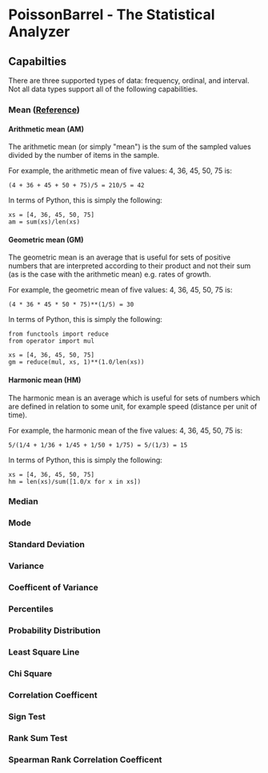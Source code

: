 # PoissonBarrel - The Statistical Analyzer

## Capabilties
There are three supported types of data: frequency, ordinal, and interval. Not
all data types support all of the following capabilities.

### Mean ([Reference](https://en.wikipedia.org/wiki/Mean))
#### Arithmetic mean (AM)
The arithmetic mean (or simply "mean") is the sum of the sampled values divided
by the number of items in the sample.

For example, the arithmetic mean of five values: 4, 36, 45, 50, 75 is:

    (4 + 36 + 45 + 50 + 75)/5 = 210/5 = 42

In terms of Python, this is simply the following:

    xs = [4, 36, 45, 50, 75]
    am = sum(xs)/len(xs)

#### Geometric mean (GM)
The geometric mean is an average that is useful for sets of positive numbers
that are interpreted according to their product and not their sum (as is the
case with the arithmetic mean) e.g. rates of growth.

For example, the geometric mean of five values: 4, 36, 45, 50, 75 is:

    (4 * 36 * 45 * 50 * 75)**(1/5) = 30

In terms of Python, this is simply the following:

    from functools import reduce
    from operator import mul

    xs = [4, 36, 45, 50, 75]
    gm = reduce(mul, xs, 1)**(1.0/len(xs))

#### Harmonic mean (HM)
The harmonic mean is an average which is useful for sets of numbers which are
defined in relation to some unit, for example speed (distance per unit of
time).

For example, the harmonic mean of the five values: 4, 36, 45, 50, 75 is:

    5/(1/4 + 1/36 + 1/45 + 1/50 + 1/75) = 5/(1/3) = 15

In terms of Python, this is simply the following:

    xs = [4, 36, 45, 50, 75]
    hm = len(xs)/sum([1.0/x for x in xs])

### Median
### Mode
### Standard Deviation
### Variance
### Coefficent of Variance
### Percentiles
### Probability Distribution
### Least Square Line
### Chi Square
### Correlation Coefficent
### Sign Test
### Rank Sum Test
### Spearman Rank Correlation Coefficent
